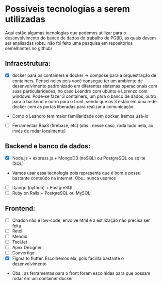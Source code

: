 # Possíveis tecnologias a serem utilizadas

Aqui estão algumas tecnologias que podemos utilizar para o desenvolvimento do banco de dados do trabalho de PGBD, as quais devem ser analisadas (obs.: não foi feito uma pesquisa em repositórios semelhantes no github)

## Infraestrutura: 
- [x]  docker para os containers e docker -> compose para a orquestração de containers. Pensei neles pois você consegue ter um ambiente de desenvolvimento padronizado em diferentes sistemas operacionais com suas particularidades, no caso Leandro com ubuntu e Lorenzo com windows. Pode-se fazer 3 containers, um para o banco de dados, outro para o backend e outro para o front, sendo que os 3 estão em uma rede docker com as portas liberadas para realizar a comunicação
  - Como o Leandro tem maior familiaridade com docker, iremos usá-lo
- [ ]  Ferramentas BaaS (firebase, etc) (obs.: nesse caso, roda tudo nela, ao invés de rodar localmente)

## Backend e banco de dados: 
- [x]  Node.js + express.js + MongoDB (noSQL) ou PostgreSQL ou sqlite (SQL)
  - Vamos usar essa tecnologia pois representa que é bom e possui bastante conteúdo na internet.
    Obs.: nunca usamos 
- [ ]  Django (python) + PostgreSQL
- [ ]  Ruby on Rails + PostgreSQL ou MySQL

## Frontend: 
- [ ] Chadcn não é low-code, envolve html e a estilização não precisa ser feita
- [ ] Retol
- [ ] Mendix
- [ ] ToolJet
- [ ] Apex Designer
- [ ] Convertigo
- [x] Figma to flutter. Escolhemos ela, pois facilita bastante o desenvolvimento

- Obs.: as ferramentas para o front foram escolhidas para que possam rodar em um container docker